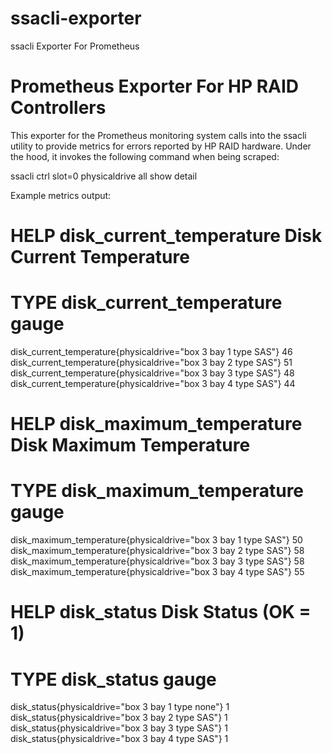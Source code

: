 # ssacli-exporter
ssacli Exporter For Prometheus

# Prometheus Exporter For HP RAID Controllers
This exporter for the Prometheus monitoring system calls into the ssacli utility to provide metrics for errors reported by HP RAID hardware. Under the hood, it invokes the following command when being scraped:

ssacli ctrl slot=0 physicaldrive all show detail


Example metrics output:

# HELP disk_current_temperature Disk Current Temperature
# TYPE disk_current_temperature gauge
disk_current_temperature{physicaldrive="box 3 bay 1 type SAS"} 46
disk_current_temperature{physicaldrive="box 3 bay 2 type SAS"} 51
disk_current_temperature{physicaldrive="box 3 bay 3 type SAS"} 48
disk_current_temperature{physicaldrive="box 3 bay 4 type SAS"} 44
# HELP disk_maximum_temperature Disk Maximum Temperature
# TYPE disk_maximum_temperature gauge
disk_maximum_temperature{physicaldrive="box 3 bay 1 type SAS"} 50
disk_maximum_temperature{physicaldrive="box 3 bay 2 type SAS"} 58
disk_maximum_temperature{physicaldrive="box 3 bay 3 type SAS"} 58
disk_maximum_temperature{physicaldrive="box 3 bay 4 type SAS"} 55
# HELP disk_status Disk Status (OK = 1)
# TYPE disk_status gauge
disk_status{physicaldrive="box 3 bay 1 type none"} 1
disk_status{physicaldrive="box 3 bay 2 type SAS"} 1
disk_status{physicaldrive="box 3 bay 3 type SAS"} 1
disk_status{physicaldrive="box 3 bay 4 type SAS"} 1
